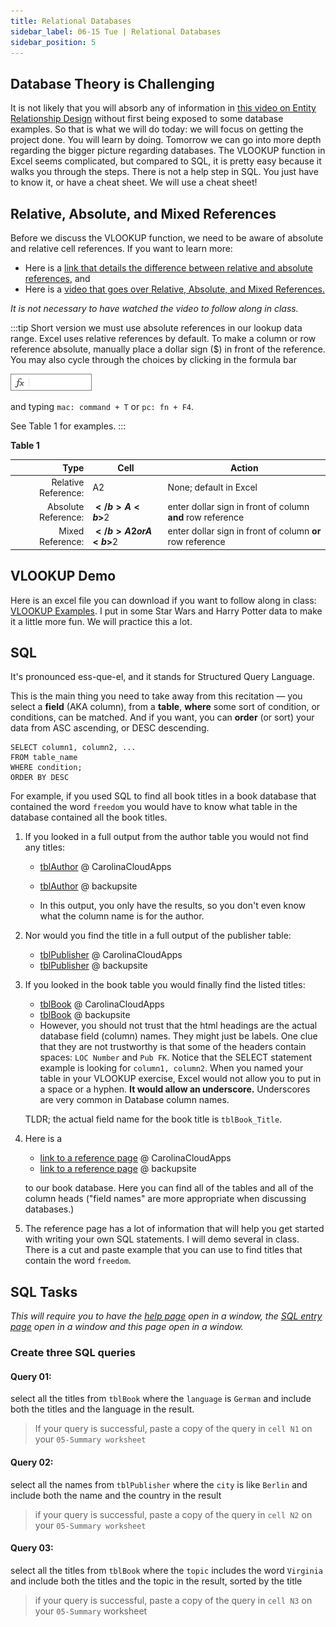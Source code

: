 ```yaml
---
title: Relational Databases
sidebar_label: 06-15 Tue | Relational Databases
sidebar_position: 5
---
```


## Database Theory is Challenging

It is not likely that you will absorb any of information in [this video on Entity Relationship Design](https://www.youtube.com/watch?v=ZBgXb66Ckz0) without first being exposed to some database examples. So that is what we will do today: we will focus on getting the project done. You will learn by doing. Tomorrow we can go into more depth regarding the bigger picture regarding databases. The VLOOKUP function in Excel seems complicated, but compared to SQL, it is pretty easy because it walks you through the steps. There is not a help step in SQL. You just have to know it, or have a cheat sheet. We will use a cheat sheet!

## Relative, Absolute, and Mixed References

Before we discuss the VLOOKUP function, we need to be aware of absolute and relative cell references. If you want to learn more:

* Here is a [link that details the difference between relative and absolute references](https://support.microsoft.com/en-us/office/switch-between-relative-and-absolute-references-981f5871-7864-42cc-b3f0-41ffa10cc6fc), and
* Here is a [video that goes over Relative, Absolute, and Mixed References.](https://www.youtube.com/watch?v=FRu48zy-Djk)

*It is not necessary to have watched the video to follow along in class.*

:::tip Short version 
we must use absolute references in our lookup data range. Excel uses relative references by default. To make a column or row reference absolute, manually place a dollar sign ($) in front of the reference. You may also cycle through the choices by clicking in the formula bar

![formula bar](/img/formula-bar.png) 

and typing ```mac: command + T``` or ```pc: fn + F4```.  

See Table 1 for examples.
:::

**Table 1**

Type | Cell | Action
---:|---|---
Relative Reference: | A2  | None; default in Excel
Absolute Reference: | <b>$</b>A<b>$</b>2 |  enter dollar sign in front of column <b>and</b> row reference
Mixed Reference: | <b>$</b>A2 or A<b>$</b>2 | enter dollar sign in front of column <b>or</b> row reference

## VLOOKUP Demo

Here is an excel file you can download if you want to follow along in class: [VLOOKUP Examples](https://github.com/ljonesdesign/161-recitations/raw/master/docs/files/jones-vlookup-examples-v2.xlsx). I put in some Star Wars and Harry Potter data to make it a little more fun. We will practice this a lot.

## SQL

It's pronounced ess-que-el, and it stands for Structured Query Language.

This is the main thing you need to take away from this recitation &mdash; you select a **field** (AKA column), from a **table**, **where** some sort of condition, or conditions, can be matched. And if you want, you can **order** (or sort) your data from ASC ascending, or DESC descending.


```
SELECT column1, column2, ...
FROM table_name
WHERE condition;
ORDER BY DESC
```


For example, if you used SQL to find all book titles in a book database that contained the word `freedom` you would have to know what table in the database contained all the book titles.

1. If you looked in a full output from the author table you would not find any titles:

    * [tblAuthor](https://lawrencejones-lblakej.cloudapps.unc.edu/book-database/tblAuthor.php) @ CarolinaCloudApps
    * [tblAuthor](https://trianglewebs.com/book-database/tblAuthor.php) @ backupsite
   
    * In this output, you only have the results, so you don't even know what the column name is for the author.

2. Nor would you find the title in a full output of the publisher table:
    * [tblPublisher](https://lawrencejones-lblakej.cloudapps.unc.edu/book-database/tblPublisher.php) @ CarolinaCloudApps
    * [tblPublisher](https://trianglewebs.com/book-database/tblPublisher.php) @ backupsite

3. If you looked in the book table you would finally find the listed titles:

    * [tblBook](https://lawrencejones-lblakej.cloudapps.unc.edu/book-database/tblBook.php) @ CarolinaCloudApps
    * [tblBook](https://trianglewebs.com/book-database/tblBook.php) @ backupsite
    * However, you should not trust that the html headings are the actual database field (column) names. They might just be labels. One clue that they are not
    trustworthy is that some of the headers contain spaces: ```LOC Number``` and ```Pub FK```. Notice that the SELECT statement example
    is looking for ```column1, column2```. When you named your table in your VLOOKUP exercise, Excel would not allow you to put in a space or a hyphen. **It would allow an underscore.** Underscores are very common in Database column names.

    TLDR; the actual field name for the book title is ```tblBook_Title```.

4. Here is a 
     * [link to a reference page](https://lawrencejones-lblakej.cloudapps.unc.edu/book-database/index.php) @ CarolinaCloudApps
     * [link to a reference page](https://trianglewebs.com/book-database/index.php) @ backupsite
     
   to our book database. Here you can find all of the tables and all of the column heads ("field names" are more appropriate when discussing databases.)

5. The reference page has a lot of information that will help you get started with writing your own SQL statements. I will demo several in class. There is a cut and paste example that you can use to find titles that contain the word `freedom`.

## SQL Tasks

*This will require you to have the [help page](https://lawrencejones-lblakej.cloudapps.unc.edu/book-database/index.php) open in a window, the [SQL entry page](https://lawrencejones-lblakej.cloudapps.unc.edu/book-database/sql-entry.php) open in a window and this page open in a window.*

### Create three SQL queries

#### Query 01:
select all the titles from ```tblBook``` where the ```language``` is ```German``` and include both the titles and the language in the result.

>If your query is successful, paste a copy of the query in ```cell N1``` on your ```05-Summary worksheet```

#### Query 02:
select all the names from ```tblPublisher``` where the ```city``` is like ```Berlin``` and include both the name and the country in the result

>if your query is successful, paste a copy of the query in ```cell N2``` on your ```05-Summary worksheet```

#### Query 03:
select all the titles from ```tblBook``` where the ```topic``` includes the word ```Virginia``` and include both the titles and the topic in the result, sorted by the title

>if your query is successful, paste a copy of the query in ```cell N3``` on your ```05-Summary``` worksheet
